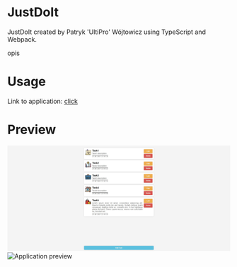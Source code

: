 # JustDoIt
JustDoIt created by Patryk 'UltiPro' Wójtowicz using TypeScript and Webpack.

opis

# Usage

Link to application: [click](https://ultipro.github.io/JustDoIt/)

# Preview

<img src="./screenshots/Application.jpg" alt="Application preview">

<img src="./screenshots/Application.gif" alt="Application preview">
